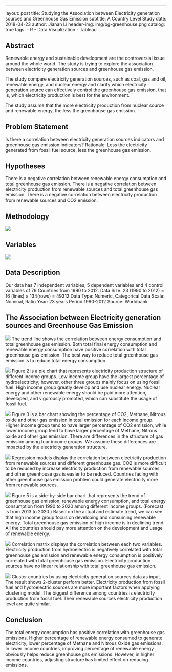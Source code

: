 ---
layout:     post
title:      Studying the Association between Electricity generation sources and Greenhouse Gas Emission
subtitle:   A Country Level Study
date:       2018-04-23
author:     Jianan Li
header-img: img/bg-greenhouse.png
catalog: true
tags:
    - R
    - Data Visualization
    - Tableau

## Abstract 
Renewable energy and sustainable development are the controversial issue around the whole world. The study is trying to explore the association between electricity generation sources and greenhouse gas emission.

The study compare electricity generation sources, such as coal, gas and oil, renewable energy, and nuclear energy and clarify which electricity generation source can effectively control the greenhouse gas emission, that is, which electricity production is best for the environment.

The study assume that the more electricity production from nuclear source and renewable energy, the less the greenhouse gas emission.

## Problem Statement
Is there a correlation between electricity generation sources indicators and greenhouse gas emission indicators?
Rationale: Less the electricity generated from fossil fuel source, less the greenhouse gas emission.

## Hypotheses 
There is a negative correlation between renewable energy consumption and total greenhouse gas emission. 
There is a negative correlation between electricity production from renewable sources and total greenhouse gas emission. 
There is a negative correlation between electricity production from renewable sources and CO2 emission. 

## Methodology
![](https://raw.githubusercontent.com/StellaLi93/MarkDown-Photos/master/Greenhouse/9.png)

## Variables
![](https://raw.githubusercontent.com/StellaLi93/MarkDown-Photos/master/Greenhouse/1.png)

## Data Description
Our data has 7 independent variables, 5 dependent variables and 4 control variables of 79 Countries from 1990 to 2012.
Data Size: 23 (1990 to 2012) × 16 (lines) × 134(rows) = 49312
Data Type: Numeric, Categorical
Data Scale: Nominal, Ratio
Year: 23 years
Period:1990-2012
Source: Worldbank

## The Association between Electricity generation sources and Greenhouse Gas Emission
![](https://raw.githubusercontent.com/StellaLi93/MarkDown-Photos/master/Greenhouse/2.png)
The trend line shows the correlation between energy consumption and total greenhouse gas emission.
Both total final energy consumption and renewable energy consumption have positive correlation with total greenhouse gas emission.
The best way to reduce total greenhouse gas emission is to reduce total energy consumption.

![](https://raw.githubusercontent.com/StellaLi93/MarkDown-Photos/master/Greenhouse/3.png)
Figure 2 is a pie chart that represents electricity production structure of different income groups. 
Low income group have the largest percentage of hydroelectricity; however, other three groups mainly focus on using fossil fuel. High income group greatly develop and use nuclear energy.
Nuclear energy and other renewable energy should be paid more attention, developed, and vigorously promoted, which can substitute the usage of fossil fuel.

![](https://raw.githubusercontent.com/StellaLi93/MarkDown-Photos/master/Greenhouse/4.png)
Figure 3 is a bar chart showing the percentage of CO2, Methane, Nitrous oxide and other gas emission in total emission for each income group.
Higher income group tend to have larger percentage of CO2 emission, while lower income group tend to have larger percentage of Methane, Nitrous oxide and other gas emission. 
There are differences in the structure of gas emission among four income groups. We assume these differences are impacted by the electricity generation structure. 

![](https://raw.githubusercontent.com/StellaLi93/MarkDown-Photos/master/Greenhouse/5.png)
Regression models display the correlation between electricity production from renewable sources and different greenhouse gas.
CO2 is more difficult to be reduced by increase electricity production from renewable sources and other greenhouse gas is easier to be reduced. 
Countries facing with other greenhouse gas emission problem could generate electricity more from renewable sources.

![](https://raw.githubusercontent.com/StellaLi93/MarkDown-Photos/master/Greenhouse/6.png)
Figure 5 is a side-by-side bar chart that represents the trend of greenhouse gas emission, renewable energy consumption, and total energy consumption from 1990 to 2020 among different income groups. (Forecast is from 2013 to 2020.)
Based on the actual and estimate trend, we can see that high income group focus on developing and consuming renewable energy. Total greenhouse gas emission of high income is in declining trend.
All the countries should pay more attention on the development and usage of renewable energy.

![](https://raw.githubusercontent.com/StellaLi93/MarkDown-Photos/master/Greenhouse/7.png)
Correlation matrix displays the correlation between each two variables.
Electricity production from hydroelectric is negatively correlated with total greenhouse gas emission and renewable energy consumption is positively correlated with total greenhouse gas emission.
Electricity production sources have no linear relationship with total greenhouse gas emission.

![](https://raw.githubusercontent.com/StellaLi93/MarkDown-Photos/master/Greenhouse/8.png)
Cluster countries by using electricity generation sources data as input. The result shows 2-cluster perform better.
Electricity production from fossil fuel and hydroelectric sources are more important factors when applying clustering model.
The biggest difference among countries is electricity production from fossil fuel. Their renewable sources electricity production level are quite similar.

## Conclusion
The total energy consumption has positive correlation with greenhouse gas emissions.
Higher percentage of renewable energy consumed to generate electricity, lower percentage of Methane and Nitrous Oxide gas emissions. 
In lower income countries, improving percentage of renewable energy obviously helps reduce greenhouse gas emissions. 
However, in higher income countries, adjusting structure has limited effect on reducing emissions.
